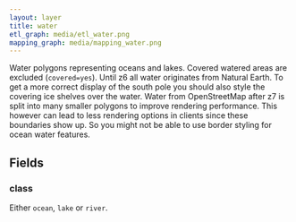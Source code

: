 ```yaml
---
layout: layer
title: water
etl_graph: media/etl_water.png
mapping_graph: media/mapping_water.png
---
```

Water polygons representing oceans and lakes. Covered watered areas are excluded (`covered=yes`).
Until z6 all water originates from Natural Earth. To get a more correct display of the south pole you should also
style the covering ice shelves over the water.
Water from OpenStreetMap after z7 is split into many smaller polygons to improve rendering performance.
This however can lead to less rendering options in clients since these boundaries show up. So you might not be
able to use border styling for ocean water features.
## Fields

### class

Either `ocean`, `lake` or `river`.




